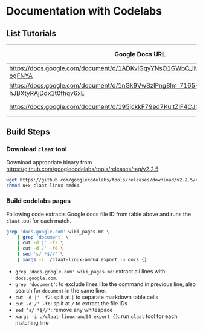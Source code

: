 # Documentation with Codelabs

## List Tutorials

| Google Docs URL | Page Description |
| --------------- | ---------------- |
| https://docs.google.com/document/d/1ADKvlGqyYNsO1GWbC_IMLlUqDtyXbufTBUpS-ogFNYA | "ssh setup" |
| https://docs.google.com/document/d/1nGk9VwBzlPng8lm_7165-hJBXtyRAjDdx1t0fhqv6xE | "local devcontainers" |
| https://docs.google.com/document/d/195jckkF79ed7KultZlF4CJOO2nda3y3Vjm5ISLy_b1k | "devcontainer setup" |

## Build Steps

### Download `claat` tool

Download appropriate binary from https://github.com/googlecodelabs/tools/releases/tag/v2.2.5

```bash
wget https://github.com/googlecodelabs/tools/releases/download/v2.2.5/claat-linux-amd64
chmod u+x claat-linux-amd64
```

### Build codelabs pages

Following code extracts Google docs file ID from table above and runs the `claat` tool for each match.

```bash
grep 'docs.google.com' wiki_pages.md \
    | grep 'document' \
    | cut -d'|' -f2 \
    | cut -d'/' -f6 \
    | sed 's/ *$//' \
    | xargs -i ./claat-linux-amd64 export -o docs {}
```

- `grep 'docs.google.com' wiki_pages.md`: extract all lines with `docs.google.com`.
- `grep 'document'`: to exclude lines like the command in previous line, also search for `document` in the same line.
- `cut -d'|' -f2`: split at `|` to separate markdown table cells
- `cut -d'/' -f6`: split at `/` to extract the file IDs
- `sed 's/ *$//'`: remove any whitespace
- `xargs -i ./claat-linux-amd64 export {}`: run `claat` tool for each matching line
